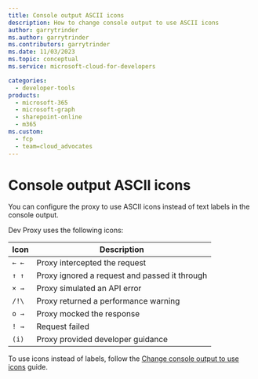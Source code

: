 ```yaml
---
title: Console output ASCII icons
description: How to change console output to use ASCII icons
author: garrytrinder
ms.author: garrytrinder
ms.contributors: garrytrinder
ms.date: 11/03/2023
ms.topic: conceptual
ms.service: microsoft-cloud-for-developers

categories:
  - developer-tools
products:
  - microsoft-365
  - microsoft-graph
  - sharepoint-online
  - m365
ms.custom:
  - fcp
  - team=cloud_advocates
---
```


# Console output ASCII icons

You can configure the proxy to use ASCII icons instead of text labels in the console output.

Dev Proxy uses the following icons:

| Icon | Description |
| ----- | ------------ |
|`← ←`| Proxy intercepted the request |
|`↑ ↑`| Proxy ignored a request and passed it through |
|`× →`| Proxy simulated an API error |
|`/!\`| Proxy returned a performance warning |
|`o →`| Proxy mocked the response |
|`! →`| Request failed |
|`(i)`| Proxy provided developer guidance |

To use icons instead of labels, follow the [Change console output to use icons](../how-to/Change-console-output-to-use-icons.md) guide.
